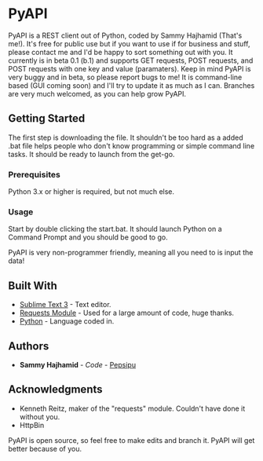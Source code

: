 # PyAPI
PyAPI is a REST client out of Python, coded by Sammy Hajhamid (That's me!). It's free for public use but if you want to use if for business and stuff, please contact me and I'd be happy to sort something out with you. It currently is in beta 0.1 (b.1) and supports GET requests, POST requests, and POST requests with one key and value (paramaters). Keep in mind PyAPI is very buggy and in beta, so please report bugs to me! It is command-line based (GUI coming soon) and I'll try to update it as much as I can. Branches are very much welcomed, as you can help grow PyAPI.


## Getting Started

The first step is downloading the file. It shouldn't be too hard as a added .bat file helps people who don't know programming or simple command line tasks. It should be ready to launch from the get-go.

### Prerequisites

Python 3.x or higher is required, but not much else.

### Usage

Start by double clicking the start.bat. It should launch Python on a Command Prompt and you should be good to go.

PyAPI is very non-programmer friendly, meaning all you need to is input the data!

## Built With

* [Sublime Text 3](https://www.sublimetext.com/3) - Text editor.
* [Requests Module](http://docs.python-requests.org/en/master/) - Used for a large amount of code, huge thanks.
* [Python](https://www.python.org/) - Language coded in.

## Authors

* **Sammy Hajhamid** - *Code* - [Pepsipu](https://github.com/Pepsipu)

## Acknowledgments

* Kenneth Reitz, maker of the "requests" module. Couldn't have done it without you.
* HttpBin

PyAPI is open source, so feel free to make edits and branch it. PyAPI will get better because of you.

